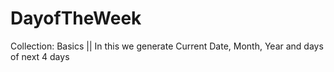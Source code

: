 # DayofTheWeek
 Collection: Basics || In this we generate Current Date, Month, Year and days of next 4 days
